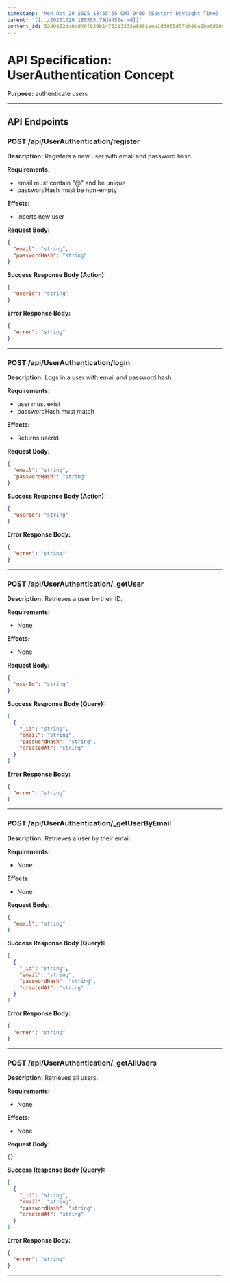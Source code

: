 ```yaml
---
timestamp: 'Mon Oct 20 2025 18:55:55 GMT-0400 (Eastern Daylight Time)'
parent: '[[../20251020_185555.78d4450e.md]]'
content_id: 52d0862da6dd46f039b1475213233e9861eea1d3965d77bb86a0bb6d1960e34e
---
```


# API Specification: UserAuthentication Concept

**Purpose:** authenticate users

***

## API Endpoints

### POST /api/UserAuthentication/register

**Description:** Registers a new user with email and password hash.

**Requirements:**

* email must contain "@" and be unique
* passwordHash must be non-empty

**Effects:**

* Inserts new user

**Request Body:**

```json
{
  "email": "string",
  "passwordHash": "string"
}
```

**Success Response Body (Action):**

```json
{
  "userId": "string"
}
```

**Error Response Body:**

```json
{
  "error": "string"
}
```

***

### POST /api/UserAuthentication/login

**Description:** Logs in a user with email and password hash.

**Requirements:**

* user must exist
* passwordHash must match

**Effects:**

* Returns userId

**Request Body:**

```json
{
  "email": "string",
  "passwordHash": "string"
}
```

**Success Response Body (Action):**

```json
{
  "userId": "string"
}
```

**Error Response Body:**

```json
{
  "error": "string"
}
```

***

### POST /api/UserAuthentication/\_getUser

**Description:** Retrieves a user by their ID.

**Requirements:**

* None

**Effects:**

* None

**Request Body:**

```json
{
  "userId": "string"
}
```

**Success Response Body (Query):**

```json
[
  {
    "_id": "string",
    "email": "string",
    "passwordHash": "string",
    "createdAt": "string"
  }
]
```

**Error Response Body:**

```json
{
  "error": "string"
}
```

***

### POST /api/UserAuthentication/\_getUserByEmail

**Description:** Retrieves a user by their email.

**Requirements:**

* None

**Effects:**

* None

**Request Body:**

```json
{
  "email": "string"
}
```

**Success Response Body (Query):**

```json
[
  {
    "_id": "string",
    "email": "string",
    "passwordHash": "string",
    "createdAt": "string"
  }
]
```

**Error Response Body:**

```json
{
  "error": "string"
}
```

***

### POST /api/UserAuthentication/\_getAllUsers

**Description:** Retrieves all users.

**Requirements:**

* None

**Effects:**

* None

**Request Body:**

```json
{}
```

**Success Response Body (Query):**

```json
[
  {
    "_id": "string",
    "email": "string",
    "passwordHash": "string",
    "createdAt": "string"
  }
]
```

**Error Response Body:**

```json
{
  "error": "string"
}
```

***
